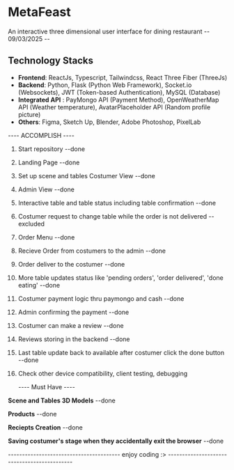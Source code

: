 # MetaFeast

An interactive three dimensional user interface for dining restaurant
-- 09/03/2025 --

## Technology Stacks

- **Frontend**: ReactJs, Typescript, Tailwindcss, React Three Fiber (ThreeJs)
- **Backend**: Python, Flask (Python Web Framework), Socket.io (Websockets), JWT (Token-based Authentication), MySQL (Database)
- **Integrated API** : PayMongo API (Payment Method), OpenWeatherMap API (Weather temperature), AvatarPlaceholder API (Random profile picture)
- **Others**: Figma, Sketch Up, Blender, Adobe Photoshop, PixelLab

---- ACCOMPLISH ----

1. Start repository --done
2. Landing Page --done
3. Set up scene and tables Costumer View --done
4. Admin View --done
5. Interactive table and table status including table confirmation --done
6. Costumer request to change table while the order is not delivered --excluded
7. Order Menu --done
8. Recieve Order from costumers to the admin --done
9. Order deliver to the costumer --done
10. More table updates status like 'pending orders', 'order delivered', 'done eating' --done
11. Costumer payment logic thru paymongo and cash --done
12. Admin confirming the payment --done
13. Costumer can make a review --done
14. Reviews storing in the backend --done
15. Last table update back to available after costumer click the done button --done
16. Check other device compatibility, client testing, debugging

    ---- Must Have ----

**Scene and Tables 3D Models** --done

**Products** --done

**Reciepts Creation** --done

**Saving costumer's stage when they accidentally exit the browser** --done

---------------------------------------- enjoy coding :> --------------------------------------------
